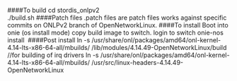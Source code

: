 ####To build 
cd stordis_onlpv2  
./build.sh
####Patch files
.patch files are patch files works against specific commits on ONLPv2 branch of OpenNetworkLinux.
####To install
Boot into onie (os install mode)
copy build image to switch.
login to switch
onie-nos install <image name>
####Post install
ln -s /usr/share/onl/packages/amd64/onl-kernel-4.14-lts-x86-64-all/mbuilds/ /lib/modules/4.14.49-OpenNetworkLinux/build
  //for building of irq drivers
ln -s /usr/share/onl/packages/amd64/onl-kernel-4.14-lts-x86-64-all/mbuilds/ /usr/src/linux-headers-4.14.49-OpenNetworkLinux
